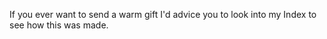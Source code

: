 If you ever want to send a warm gift I'd advice you to look into my Index to see how this was made.
